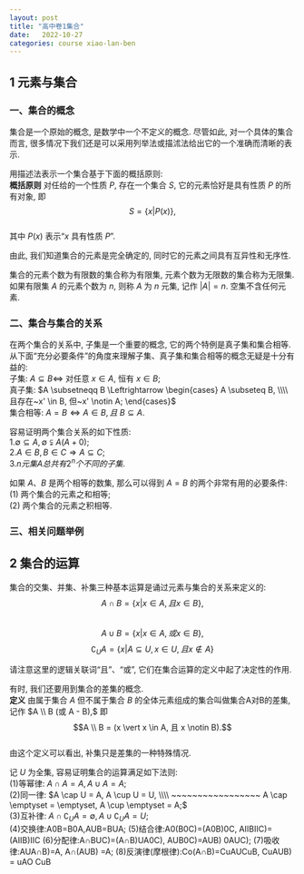 ```yaml
---
layout: post
title: "高中卷1集合"
date:   2022-10-27
categories: course xiao-lan-ben
---
```


## 1 元素与集合

### 一、集合的概念

集合是一个原始的概念$,$ 是数学中一个不定义的概念$.$ 尽管如此$,$ 对一个具体的集合而言$,$ 很多情况下我们还是可以采用列举法或描沭法给出它的一个准确而清晰的表示$.$  

用描述法表示一个集合基于下面的概括原则$:$  
**概括原则** 对任给的一个性质 $P,$ 存在一个集合 $S,$ 它的元素恰好是具有性质 $P$ 的所有对象$,$ 即  
$$S = \{x \vert P(x)\}, $$  
其中 $P(x)$ 表示“$x$ 具有性质 $P$”$.$  

由此$,$ 我们知道集合的元素是完全确定的$,$ 同时它的元素之间具有互异性和无序性$.$ 

集合的元素个数为有限数的集合称为有限集$,$ 元素个数为无限数的集合称为无限集$.$ 如果有限集 $A$ 的元素个数为 $n,$ 则称 $A$ 为 $n$ 元集$,$ 记作 $\vert A \vert = n.$ 空集不含任何元素$.$  

### 二、集合与集合的关系

在两个集合的关系中$,$ 子集是一个重要的概念$,$ 它的两个特例是真子集和集合相等$.$ 从下面“充分必要条件”的角度来理解子集、真子集和集合相等的概念无疑是十分有益的$:$  
子集$:$ $A \subseteq B \Leftrightarrow$ 对任意 $x \in A,$ 恒有 $x \in B;$  
真子集$:$ $A \subsetneqq B \Leftrightarrow \begin{cases} A \subseteq B, \\\\ 且存在~x' \in B, 但~x' \notin A; \end{cases}$  
集合相等$:$ $A = B \Leftrightarrow A \in B, 且~B \subseteq A.$  

容易证明两个集合关系的如下性质$:$  
$1. \emptyset \subseteq A, \emptyset \subsetneqq A (A+0);$  
$2. A \in B, B \in C \Rightarrow A \subseteq C;$  
$3. n 元集 A 总共有 2^n 个不同的子集.$  

如果 $A、B$ 是两个相等的数集$,$ 那么可以得到 $A = B$ 的两个非常有用的必要条件$:$  
$(1)$ 两个集合的元素之和相等$;$  
$(2)$ 两个集合的元素之积相等$.$

### 三、相关问题举例

## 2 集合的运算

集合的交集、并集、补集三种基本运算是诵过元素与集合的关系来定义的$:$  
$$A \cap B = \{x \vert x \in A, 且x \in B\},$$  
$$A \cup B = \{x \vert x \in A, 或 x \in B\},$$
$$\complement_U{A} = \{x \vert A \subseteq U, x \in U, 且 x \notin A\}$$

请注意这里的逻辑关联词“且”、“或”$,$ 它们在集合运算的定义中起了决定性的作用$.$  

有时$,$ 我们还要用到集合的差集的概念$.$  
**定义** 由属于集合 $A$ 但不属于集合 $B$ 的全体元素组成的集合叫做集合A对B的差集$,$ 记作 $A \\ B (或 A - B),$ 即  
$$A \\ B = (x \vert x \in A, 且 x \notin B).$$  
由这个定义可以看出$,$ 补集只是差集的一种特殊情况$.$  

记 $U$ 为全集$,$ 容易证明集合的运算满足如下法则$:$  
$(1)$等幂律$:$ $A \cap A = A, A \cup A = A;$  
$(2)$同一律$:$ $A \cap U = A, A \cup U = U, \\\\ ~~~~~~~~~~~~~~~~~ A \cap \emptyset = \emptyset, A \cup \emptyset = A;$  
$(3)$互补律$:$ $A \cap \complement_U A = \emptyset, A \cup \complement_U A = U;$  
(4)交换律:A0B=B0A,AUB=BUA; 
(5)结合律:A0(B0C)=(A0B)0C, AIIBIIC)= (AIIB)IIC 
(6)分配律:A∩BUC)=(A∩B)UA0C), AUB0C)=AUB) 0AUC); 
(7)吸收律:AUA∩B)=A, A∩(AUB) =A; 
(8)反演律(摩根律):Co(A∩B)=CuAUCuB, CuAUB) = uAO CuB